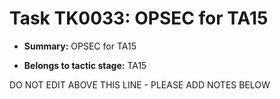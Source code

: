 # Task TK0033: OPSEC for TA15

* **Summary:** OPSEC for TA15

* **Belongs to tactic stage:** TA15

DO NOT EDIT ABOVE THIS LINE - PLEASE ADD NOTES BELOW